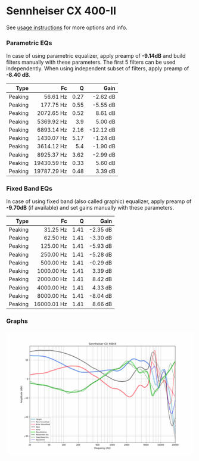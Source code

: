 # Sennheiser CX 400-II
See [usage instructions](https://github.com/jaakkopasanen/AutoEq#usage) for more options and info.

### Parametric EQs
In case of using parametric equalizer, apply preamp of **-9.14dB** and build filters manually
with these parameters. The first 5 filters can be used independently.
When using independent subset of filters, apply preamp of **-8.40 dB**.

| Type    | Fc          |    Q | Gain      |
|--------:|------------:|-----:|----------:|
| Peaking | 56.61 Hz    | 0.27 | -2.62 dB  |
| Peaking | 177.75 Hz   | 0.55 | -5.55 dB  |
| Peaking | 2072.65 Hz  | 0.52 | 8.61 dB   |
| Peaking | 5369.92 Hz  | 3.9  | 5.00 dB   |
| Peaking | 6893.14 Hz  | 2.16 | -12.12 dB |
| Peaking | 1430.07 Hz  | 5.17 | -1.24 dB  |
| Peaking | 3614.12 Hz  | 5.4  | -1.90 dB  |
| Peaking | 8925.37 Hz  | 3.62 | -2.99 dB  |
| Peaking | 19430.59 Hz | 0.33 | 5.60 dB   |
| Peaking | 19787.29 Hz | 0.48 | 3.39 dB   |

### Fixed Band EQs
In case of using fixed band (also called graphic) equalizer, apply preamp of **-9.70dB**
(if available) and set gains manually with these parameters.

| Type    | Fc          |    Q | Gain     |
|--------:|------------:|-----:|---------:|
| Peaking | 31.25 Hz    | 1.41 | -2.35 dB |
| Peaking | 62.50 Hz    | 1.41 | -3.30 dB |
| Peaking | 125.00 Hz   | 1.41 | -5.93 dB |
| Peaking | 250.00 Hz   | 1.41 | -5.28 dB |
| Peaking | 500.00 Hz   | 1.41 | -0.29 dB |
| Peaking | 1000.00 Hz  | 1.41 | 3.39 dB  |
| Peaking | 2000.00 Hz  | 1.41 | 8.42 dB  |
| Peaking | 4000.00 Hz  | 1.41 | 4.33 dB  |
| Peaking | 8000.00 Hz  | 1.41 | -8.04 dB |
| Peaking | 16000.01 Hz | 1.41 | 8.66 dB  |

### Graphs
![](./Sennheiser%20CX%20400-II.png)